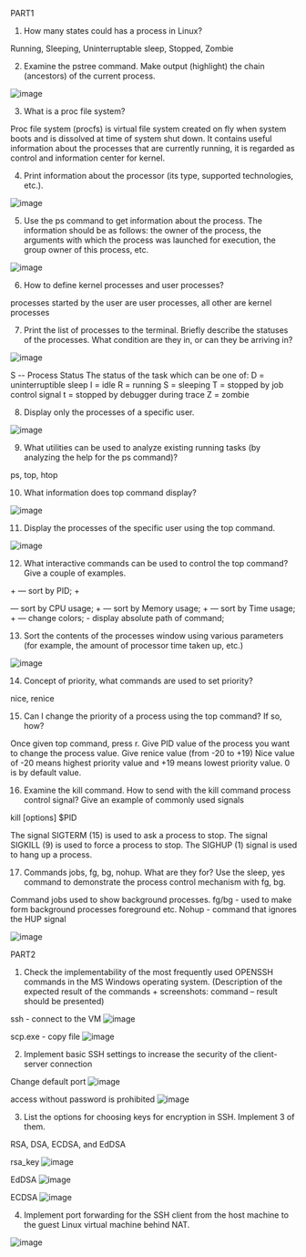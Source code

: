PART1
1. How many states could has a process in Linux?

Running, Sleeping, Uninterruptable sleep, Stopped, Zombie

2. Examine the pstree command. Make output (highlight) the chain (ancestors) of the current process.

![image](https://user-images.githubusercontent.com/46942305/148648681-e07975ef-2b05-462a-b584-1798989c04fd.png)

3. What is a proc file system?

Proc file system (procfs) is virtual file system created on fly when system boots and is dissolved at time of system shut down.
It contains useful information about the processes that are currently running, it is regarded as control and information center for kernel.

4. Print information about the processor (its type, supported technologies, etc.).

![image](https://user-images.githubusercontent.com/46942305/148649169-ad639906-258a-49c8-892f-e97e428f81e1.png)

5. Use the ps command to get information about the process. The information should be as
follows: the owner of the process, the arguments with which the process was launched for
execution, the group owner of this process, etc.

![image](https://user-images.githubusercontent.com/46942305/148649970-94e8482a-5cdd-4f88-a315-035d5f0b0fb3.png)

6. How to define kernel processes and user processes?

processes started by the user are user processes, all other are kernel processes

7. Print the list of processes to the terminal. Briefly describe the statuses of the processes.
What condition are they in, or can they be arriving in?

![image](https://user-images.githubusercontent.com/46942305/148651427-3be1ac52-e32f-455e-8bb4-a1decd7157a7.png)

 S  --  Process Status
           The status of the task which can be one of:
               D = uninterruptible sleep
               I = idle
               R = running
               S = sleeping
               T = stopped by job control signal
               t = stopped by debugger during trace
               Z = zombie
               
8. Display only the processes of a specific user.

![image](https://user-images.githubusercontent.com/46942305/148651707-b6c1d9af-6256-4066-934d-af4140d7aff2.png)

9. What utilities can be used to analyze existing running tasks (by analyzing the help for the ps command)?

ps, top, htop

10. What information does top command display?

![image](https://user-images.githubusercontent.com/46942305/148651673-c5121d05-5a9c-4a69-97a3-dd59da6a774d.png)

11. Display the processes of the specific user using the top command.

![image](https://user-images.githubusercontent.com/46942305/148651808-5232f327-b366-479c-92ad-a7216ed07394.png)

12. What interactive commands can be used to control the top command? Give a couple of examples.

<Shift>+<N> — sort by PID;
<Shift>+<P> — sort by CPU usage;
<Shift>+<M> — sort by Memory usage;
<Shift>+<T> — sort by Time usage;
<Shift>+<Z> — change colors;
<c> - display absolute path of command;
 
13. Sort the contents of the processes window using various parameters (for example, the
amount of processor time taken up, etc.)

![image](https://user-images.githubusercontent.com/46942305/148651920-717d5364-5656-4e2e-af09-757312ccc961.png)

14. Concept of priority, what commands are used to set priority?
  
nice, renice

15. Can I change the priority of a process using the top command? If so, how?

Once given top command, press r. Give PID value of the process you want to change the process value. Give renice value (from -20 to +19)
Nice value of -20 means highest priority value and +19 means lowest priority value. 0 is by default value.
  
16. Examine the kill command. How to send with the kill command process control signal? Give an example of commonly used signals

kill [options] $PID
 
The signal SIGTERM (15) is used to ask a process to stop.
The signal SIGKILL (9) is used to force a process to stop.
The SIGHUP (1) signal is used to hang up a process.
 
17. Commands jobs, fg, bg, nohup. What are they for? Use the sleep, yes command to
demonstrate the process control mechanism with fg, bg.
 
Command jobs used to show background processes.
fg/bg - used to make form background processes foreground etc.
Nohup - command that ignores the HUP signal
 
![image](https://user-images.githubusercontent.com/46942305/148652700-6e2c3c6c-f2bb-42d3-9cbd-26410bbfd669.png)

PART2

1. Check the implementability of the most frequently used OPENSSH commands in the MS
Windows operating system. (Description of the expected result of the commands +
screenshots: command – result should be presented)

ssh - connect to the VM
![image](https://user-images.githubusercontent.com/46942305/148658060-3f0e66cd-1324-45b2-95bd-fcfd28d722bd.png)

scp.exe - copy file 
![image](https://user-images.githubusercontent.com/46942305/148658403-d34a53d5-db33-447e-9e1b-45a8e06c1c10.png)

2. Implement basic SSH settings to increase the security of the client-server connection

Change default port
![image](https://user-images.githubusercontent.com/46942305/148659238-36f52272-384f-44c0-ade8-00cdf524449a.png)

access without password is prohibited 
![image](https://user-images.githubusercontent.com/46942305/148659245-1121bdc2-76dc-4709-9cfe-9124aecce188.png)

3. List the options for choosing keys for encryption in SSH. Implement 3 of them.
 
RSA, DSA, ECDSA, and EdDSA
 
rsa_key
![image](https://user-images.githubusercontent.com/46942305/148662151-54c14966-001c-4e2e-af8b-fd5a45fb6db4.png)

EdDSA
![image](https://user-images.githubusercontent.com/46942305/148662723-576645a5-cc34-4589-a337-bf2ae5fdaab4.png)

ECDSA
![image](https://user-images.githubusercontent.com/46942305/148662881-886c3e56-14f7-4bc1-8c4e-1c312fd77349.png)
 
4. Implement port forwarding for the SSH client from the host machine to the guest Linux
virtual machine behind NAT.
 
![image](https://user-images.githubusercontent.com/46942305/148663334-cad70d76-765d-42c4-9c5b-331315ce2091.png)

